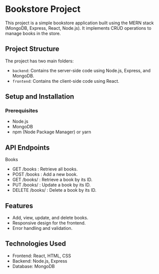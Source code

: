 # Bookstore Project

This project is a simple bookstore application built using the MERN stack (MongoDB, Express, React, Node.js). It implements CRUD operations to manage books in the store.

## Project Structure

The project has two main folders:
- `backend`: Contains the server-side code using Node.js, Express, and MongoDB.
- `frontend`: Contains the client-side code using React.

## Setup and Installation

### Prerequisites
- Node.js
- MongoDB
- npm (Node Package Manager) or yarn

## API Endpoints

Books
- GET /books
  : Retrieve all books.
- POST /books
  : Add a new book.
- GET /books/
  : Retrieve a book by its ID.
- PUT /books/
  : Update a book by its ID.
- DELETE /books/
  : Delete a book by its ID.

## Features

  - Add, view, update, and delete books.
  - Responsive design for the frontend.
  - Error handling and validation.
  
## Technologies Used

  - Frontend: React, HTML, CSS
  - Backend: Node.js, Express
  - Database: MongoDB
